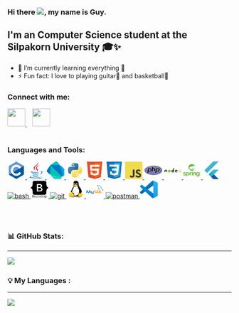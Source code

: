 ### Hi there <img src="https://raw.githubusercontent.com/MartinHeinz/MartinHeinz/master/wave.gif" width="30px">, my name is Guy.

## I'm an Computer Science student at the Silpakorn University 🎓✨

- 🌱 I’m currently learning everything 🤣
- ⚡ Fun fact: I love to playing guitar🎸 and basketball🏀

### Connect with me:

<a href = "mailto:a.tubtimsan@gmail.com" target="blank">
  <img src="https://img.icons8.com/doodle/48/000000/apple-mail.png" height='40' width="40"/>
</a>
&nbsp;&nbsp;
<a href = "https://www.linkedin.com/in/anupap-tubtimsan-2a51aa228/" target="blank">
  <img src="https://img.icons8.com/doodle/48/000000/linkedin-circled.png" height='40' width="40"/>
</a>
<br />
<br />

### Languages and Tools:

<a href="https://www.cprogramming.com/" target="_blank"> <img src="https://raw.githubusercontent.com/devicons/devicon/master/icons/c/c-original.svg" alt="c" width="40" height="40"/> </a>
  <a href="https://www.java.com" target="_blank"> <img src="https://raw.githubusercontent.com/devicons/devicon/master/icons/java/java-original.svg" alt="java" width="40" height="40"/> </a>
  <a href="https://dart.dev" target="_blank"> <img src="https://github.com/devicons/devicon/blob/master/icons/dart/dart-original.svg" alt="dart" width="40" height="40"/> </a>
  <a href="https://www.python.org" target="_blank"> <img src="https://raw.githubusercontent.com/devicons/devicon/master/icons/python/python-original.svg" alt="python" width="40" height="40"/> </a> 
  <a href="https://www.w3.org/html/" target="_blank"> <img src="https://github.com/devicons/devicon/blob/master/icons/html5/html5-original.svg" alt="html5" width="40" height="40"/> </a>
  <a href="https://www.w3schools.com/css/" target="_blank"> <img src="https://github.com/devicons/devicon/blob/master/icons/css3/css3-original.svg" alt="CSS3" width="40" height="40"/> </a>
  <a href="https://developer.mozilla.org/en-US/docs/Web/JavaScript" target="_blank"> <img src="https://raw.githubusercontent.com/devicons/devicon/master/icons/javascript/javascript-original.svg" alt="javascript" width="40" height="40"/> </a>
  <a href="https://www.php.net" target="_blank"> <img src="https://github.com/devicons/devicon/blob/master/icons/php/php-original.svg" alt="php" width="40" height="40"/> </a>
  <a href="https://nodejs.org" target="_blank"> <img src="https://raw.githubusercontent.com/devicons/devicon/master/icons/nodejs/nodejs-original-wordmark.svg" alt="nodejs" width="40" height="40"/> </a> 
  <a href="https://spring.io/projects/spring-boot" target="_blank"> <img src="https://github.com/devicons/devicon/blob/master/icons/spring/spring-original-wordmark.svg" alt="spring boot" width="40" height="40"/> </a>
  <a href="https://flutter.dev" target="_blank"> <img src="https://github.com/devicons/devicon/blob/master/icons/flutter/flutter-original.svg" alt="flutter" width="40" height="40"/> </a>
  <a href="https://www.gnu.org/software/bash/" target="_blank"> <img src="https://www.vectorlogo.zone/logos/gnu_bash/gnu_bash-icon.svg" alt="bash" width="40" height="40"/> </a>
  <a href="https://getbootstrap.com" target="_blank"> <img src="https://raw.githubusercontent.com/devicons/devicon/master/icons/bootstrap/bootstrap-plain-wordmark.svg" alt="bootstrap" width="40" height="40"/> </a>
  <a href="https://git-scm.com/" target="_blank"> <img src="https://www.vectorlogo.zone/logos/git-scm/git-scm-icon.svg" alt="git" width="40" height="40"/> </a> 
  <a href="https://www.linux.org/" target="_blank"> <img src="https://raw.githubusercontent.com/devicons/devicon/master/icons/linux/linux-original.svg" alt="linux" width="40" height="40"/> </a>
  <a href="https://www.mysql.com/" target="_blank"> <img src="https://raw.githubusercontent.com/devicons/devicon/master/icons/mysql/mysql-original-wordmark.svg" alt="mysql" width="40" height="40"/> </a> 
  <a href="https://postman.com" target="_blank"> <img src="https://www.vectorlogo.zone/logos/getpostman/getpostman-icon.svg" alt="postman" width="40" height="40"/> </a> 
  <a href="https://code.visualstudio.com" target="_blank"> <img src="https://github.com/devicons/devicon/blob/master/icons/vscode/vscode-original.svg" alt="vscode" width="40" height="40"/> </a>

<br />
<br />

### 📊 GitHub Stats:
---
<div>
  <img src="https://github-readme-stats-git-masterrstaa-rickstaa.vercel.app/api?username=anupap8958&&show_icons=true&theme=tokyonight"/>
</div>

### 💡 My Languages :
---
</div>
  <img src="https://github-readme-stats-git-masterrstaa-rickstaa.vercel.app/api/top-langs/?username=anupap8958&layout=compact&theme=tokyonight"/>
</div>
<!-- 
### 🏆 GitHub Profile Trophy:
---
[![trophy](https://github-profile-trophy.vercel.app/?username=anupap8958&theme=tokyonight&column=8&margin-w=15&margin-h=15)](https://github.com/ryo-ma/github-profile-trophy)
 -->
